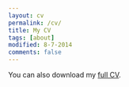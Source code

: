 ```yaml
---
layout: cv
permalink: /cv/
title: My CV
tags: [about]
modified: 8-7-2014
comments: false
---
```


You can also download my <a href="https://drive.google.com/file/d/1XN9dn-1obfdMG8CQIvWjHvhpO01Ek1ax/view?usp=sharing" target="_blank">full CV</a>.

